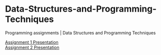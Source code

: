 # Data-Structures-and-Programming-Techniques
Programming assignments | Data Structures and Programming Techniques

[Assignment 1 Presentation](https://www.mediafire.com/file/lushcnkwhu05wrg/Ergasia_1_2021.pdf/file)<br>
[Assignment 2 Presentation](https://www.mediafire.com/file/pzs2ji5f08xjjxy/%25CE%2595rgasia_2_2021.pdf/file)
